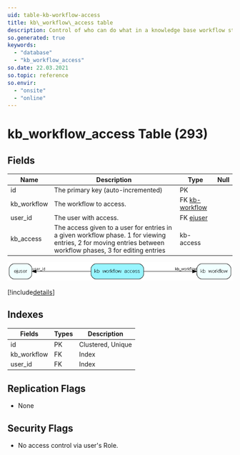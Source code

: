 ```yaml
---
uid: table-kb-workflow-access
title: kb\_workflow\_access table
description: Control of who can do what in a knowledge base workflow step
so.generated: true
keywords:
  - "database"
  - "kb_workflow_access"
so.date: 22.03.2021
so.topic: reference
so.envir:
  - "onsite"
  - "online"
---
```


# kb\_workflow\_access Table (293)

## Fields

| Name | Description | Type | Null |
|------|-------------|------|:----:|
|id|The primary key (auto-incremented)|PK| |
|kb\_workflow|The workflow to access.|FK [kb-workflow](kb-workflow.md)| |
|user\_id|The user with access.|FK [ejuser](ejuser.md)| |
|kb\_access|The access given to a user for entries in a given workflow phase. 1 for viewing entries, 2 for moving entries between workflow phases, 3 for editing entries|kb-access| |


![kb_workflow_access table relationship diagram](./media/kb_workflow_access.png)

[!include[details](./includes/kb-workflow-access.md)]

## Indexes

| Fields | Types | Description |
|--------|-------|-------------|
|id |PK |Clustered, Unique |
|kb\_workflow |FK |Index |
|user\_id |FK |Index |

## Replication Flags

* None

## Security Flags

* No access control via user's Role.

